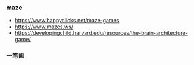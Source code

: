 ### maze
- https://www.happyclicks.net/maze-games
- https://www.mazes.ws/
- https://developingchild.harvard.edu/resources/the-brain-architecture-game/

### 一笔画
